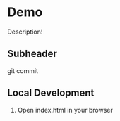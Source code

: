 # Demo

Description!

## Subheader

git commit 

## Local Development

1. Open index.html in your browser